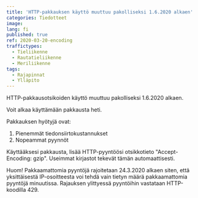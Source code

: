 ```yaml
---
title: 'HTTP-pakkauksen käyttö muuttuu pakolliseksi 1.6.2020 alkaen'
categories: Tiedotteet
image:
lang: fi
published: true
ref: 2020-03-20-encoding
traffictypes:
  - Tieliikenne
  - Rautatieliikenne
  - Meriliikenne
tags:
  - Rajapinnat
  - Ylläpito
---
```


HTTP-pakkausotsikoiden käyttö muuttuu pakolliseksi 1.6.2020 alkaen.

Voit alkaa käyttämään pakkausta heti.

Pakkauksen hyötyjä ovat:

1. Pienemmät tiedonsiirtokustannukset
2. Nopeammat pyynnöt

Käyttääksesi pakkausta, lisää HTTP-pyyntöösi otsikkotieto "Accept-Encoding:
gzip". Useimmat kirjastot tekevät tämän automaattisesti.

Huom! Pakkaamattomia pyyntöjä rajoitetaan 24.3.2020 alkaen siten, että
yksittäisestä IP-osoitteesta voi tehdä vain tietyn määrä pakkaamattomia pyyntöjä
minuutissa. Rajauksen ylittyessä pyyntöihin vastataan HTTP-koodilla 429.
